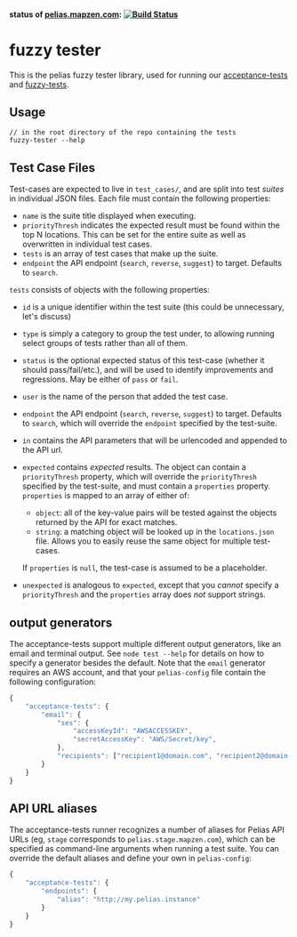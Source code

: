 #### status of [pelias.mapzen.com](http://pelias.mapzen.com): [![Build Status](https://travis-ci.org/pelias/acceptance-tests.png)](https://travis-ci.org/pelias/acceptance-tests)

# fuzzy tester

This is the pelias fuzzy tester library, used for running our
[acceptance-tests](https://github.com/pelias/acceptance-tests) and
[fuzzy-tests](https://github.com/pelias/fuzzy-tests).


## Usage

```
// in the root directory of the repo containing the tests
fuzzy-tester --help
```

## Test Case Files
Test-cases are expected to live in `test_cases/`, and are split into test
*suites* in individual JSON files. Each file must contain the following
properties:

 + `name` is the suite title displayed when executing.
 + `priorityThresh` indicates the expected result must be found within the top N locations. This can be set for the entire suite as well as overwritten in individual test cases.
 + `tests` is an array of test cases that make up the suite.
 + `endpoint` the API endpoint (`search`, `reverse`, `suggest`) to target. Defaults to `search`.

`tests` consists of objects with the following properties:
 + `id` is a unique identifier within the test suite (this could be unnecessary, let's discuss)
 + `type` is simply a category to group the test under, to allowing running select groups of tests rather than all of
   them.
 + `status` is the optional expected status of this test-case (whether it should pass/fail/etc.), and will be used to
   identify improvements and regressions. May be either of `pass` or `fail`.
 + `user` is the name of the person that added the test case.
 + `endpoint` the API endpoint (`search`, `reverse`, `suggest`) to target. Defaults to `search`, which will override the
   `endpoint` specified by the test-suite.
 + `in` contains the API parameters that will be urlencoded and appended to the API url.
 + `expected` contains *expected* results. The object can contain a `priorityThresh` property, which will override the
   `priorityThresh` specified by the test-suite, and must contain a `properties` property. `properties` is mapped to an
   array of either of:

     + `object`: all of the key-value pairs will be tested against the objects returned by the API for exact matches.
     + `string`: a matching object will be looked up in the `locations.json` file. Allows you to easily reuse the same
      object for multiple test-cases.

   If `properties` is `null`, the test-case is assumed to be a placeholder.

+ `unexpected` is analogous to `expected`, except that you *cannot* specify a `priorityThresh` and the `properties`
  array does *not* support strings.

## output generators
The acceptance-tests support multiple different output generators, like an email and terminal output. See `node test
--help` for details on how to specify a generator besides the default. Note that the `email` generator requires an
AWS account, and that your `pelias-config` file contain the following configuration:

```javascript
{
	"acceptance-tests": {
		"email": {
			"ses": {
				"accessKeyId": "AWSACCESSKEY",
				"secretAccessKey": "AWS/Secret/key",
			},
			"recipients": ["recipient1@domain.com", "recipient2@domain.com"], // the list of recipients
		}
	}
}
```

## API URL aliases
The acceptance-tests runner recognizes a number of aliases for Pelias API URLs (eg, `stage` corresponds to
`pelias.stage.mapzen.com`), which can be specified as command-line arguments when running a test suite. You can
override the default aliases and define your own in `pelias-config`:

```javascript
{
	"acceptance-tests": {
		"endpoints": {
			"alias": "http://my.pelias.instance"
		}
	}
}
```
